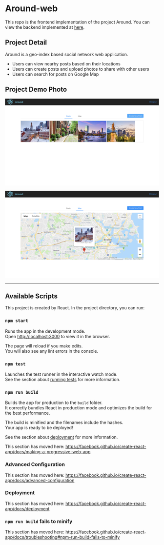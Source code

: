 # Around-web

This repo is the frontend implementation of the project Around. You can view the backend implemented at [here](https://github.com/wuhaoyujerry/Around).

## Project Detail
Around is a geo-index based social network web application.
* Users can view nearby posts based on their locations
* Users can create posts and upload photos to share with other users
* Users can search for posts on Google Map

## Project Demo Photo
![alt text](https://github.com/wuhaoyujerry/Around-web/blob/master/src/assets/Screen%20Shot%202019-02-21%20at%2011.28.17%20AM.png)
     
![alt text](https://github.com/wuhaoyujerry/Around-web/blob/master/src/assets/Screen%20Shot%202019-02-21%20at%2011.28.44%20AM.png)

----
## Available Scripts

This project is created by React. In the project directory, you can run:

### `npm start`

Runs the app in the development mode.<br>
Open [http://localhost:3000](http://localhost:3000) to view it in the browser.

The page will reload if you make edits.<br>
You will also see any lint errors in the console.

### `npm test`

Launches the test runner in the interactive watch mode.<br>
See the section about [running tests](https://facebook.github.io/create-react-app/docs/running-tests) for more information.

### `npm run build`

Builds the app for production to the `build` folder.<br>
It correctly bundles React in production mode and optimizes the build for the best performance.

The build is minified and the filenames include the hashes.<br>
Your app is ready to be deployed!

See the section about [deployment](https://facebook.github.io/create-react-app/docs/deployment) for more information.


This section has moved here: https://facebook.github.io/create-react-app/docs/making-a-progressive-web-app

### Advanced Configuration

This section has moved here: https://facebook.github.io/create-react-app/docs/advanced-configuration

### Deployment

This section has moved here: https://facebook.github.io/create-react-app/docs/deployment

### `npm run build` fails to minify

This section has moved here: https://facebook.github.io/create-react-app/docs/troubleshooting#npm-run-build-fails-to-minify
